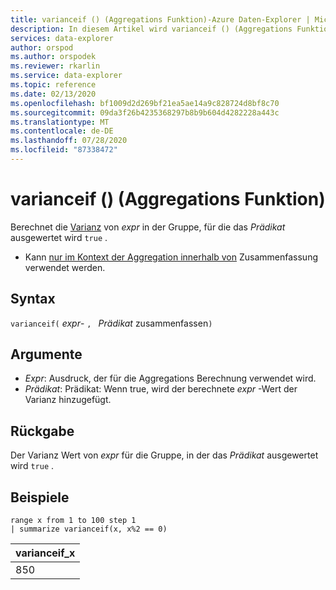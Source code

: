 ```yaml
---
title: varianceif () (Aggregations Funktion)-Azure Daten-Explorer | Microsoft-Dokumentation
description: In diesem Artikel wird varianceif () (Aggregations Funktion) in Azure Daten-Explorer beschrieben.
services: data-explorer
author: orspod
ms.author: orspodek
ms.reviewer: rkarlin
ms.service: data-explorer
ms.topic: reference
ms.date: 02/13/2020
ms.openlocfilehash: bf1009d2d269bf21ea5ae14a9c828724d8bf8c70
ms.sourcegitcommit: 09da3f26b4235368297b8b9b604d4282228a443c
ms.translationtype: MT
ms.contentlocale: de-DE
ms.lasthandoff: 07/28/2020
ms.locfileid: "87338472"
---
```

# <a name="varianceif-aggregation-function"></a>varianceif () (Aggregations Funktion)

Berechnet die [Varianz](variance-aggfunction.md) von *expr* in der Gruppe, für die das *Prädikat* ausgewertet wird `true` .

* Kann [nur im Kontext der Aggregation innerhalb von](summarizeoperator.md) Zusammenfassung verwendet werden.

## <a name="syntax"></a>Syntax

`varianceif(` *expr*- `, ` *Prädikat* zusammenfassen`)`

## <a name="arguments"></a>Argumente

* *Expr*: Ausdruck, der für die Aggregations Berechnung verwendet wird. 
* *Prädikat*: Prädikat: Wenn true, wird der berechnete *expr* -Wert der Varianz hinzugefügt.

## <a name="returns"></a>Rückgabe

Der Varianz Wert von *expr* für die Gruppe, in der das *Prädikat* ausgewertet wird `true` .
 
## <a name="examples"></a>Beispiele

```kusto
range x from 1 to 100 step 1
| summarize varianceif(x, x%2 == 0)

```

|varianceif_x|
|---|
|850|